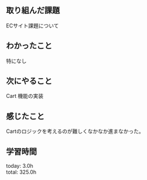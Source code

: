 ## 取り組んだ課題
ECサイト課題について   
## わかったこと
 特になし
## 次にやること
 Cart 機能の実装
## 感じたこと
 Cartのロジックを考えるのが難しくなかなか進まなかった。
## 学習時間
today: 3.0h   
total: 325.0h